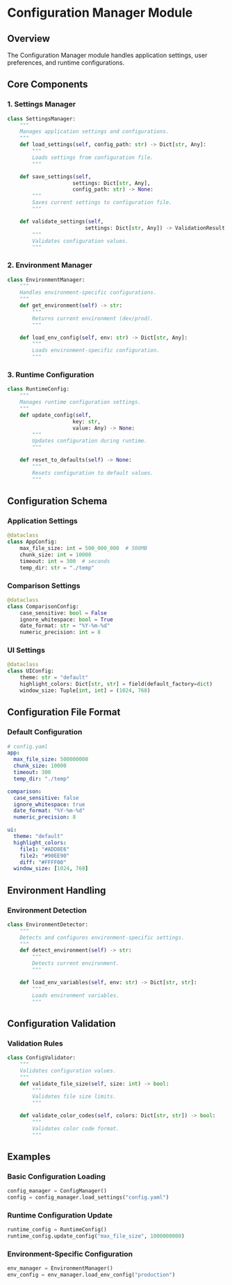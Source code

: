 # Configuration Manager Module

## Overview

The Configuration Manager module handles application settings, user preferences, and runtime configurations.

## Core Components

### 1. Settings Manager

```python
class SettingsManager:
    """
    Manages application settings and configurations.
    """
    def load_settings(self, config_path: str) -> Dict[str, Any]:
        """
        Loads settings from configuration file.
        """

    def save_settings(self,
                     settings: Dict[str, Any],
                     config_path: str) -> None:
        """
        Saves current settings to configuration file.
        """

    def validate_settings(self,
                         settings: Dict[str, Any]) -> ValidationResult:
        """
        Validates configuration values.
        """
```

### 2. Environment Manager

```python
class EnvironmentManager:
    """
    Handles environment-specific configurations.
    """
    def get_environment(self) -> str:
        """
        Returns current environment (dev/prod).
        """

    def load_env_config(self, env: str) -> Dict[str, Any]:
        """
        Loads environment-specific configuration.
        """
```

### 3. Runtime Configuration

```python
class RuntimeConfig:
    """
    Manages runtime configuration settings.
    """
    def update_config(self,
                     key: str,
                     value: Any) -> None:
        """
        Updates configuration during runtime.
        """

    def reset_to_defaults(self) -> None:
        """
        Resets configuration to default values.
        """
```

## Configuration Schema

### Application Settings

```python
@dataclass
class AppConfig:
    max_file_size: int = 500_000_000  # 500MB
    chunk_size: int = 10000
    timeout: int = 300  # seconds
    temp_dir: str = "./temp"
```

### Comparison Settings

```python
@dataclass
class ComparisonConfig:
    case_sensitive: bool = False
    ignore_whitespace: bool = True
    date_format: str = "%Y-%m-%d"
    numeric_precision: int = 8
```

### UI Settings

```python
@dataclass
class UIConfig:
    theme: str = "default"
    highlight_colors: Dict[str, str] = field(default_factory=dict)
    window_size: Tuple[int, int] = (1024, 768)
```

## Configuration File Format

### Default Configuration

```yaml
# config.yaml
app:
  max_file_size: 500000000
  chunk_size: 10000
  timeout: 300
  temp_dir: "./temp"

comparison:
  case_sensitive: false
  ignore_whitespace: true
  date_format: "%Y-%m-%d"
  numeric_precision: 8

ui:
  theme: "default"
  highlight_colors:
    file1: "#ADD8E6"
    file2: "#90EE90"
    diff: "#FFFF00"
  window_size: [1024, 768]
```

## Environment Handling

### Environment Detection

```python
class EnvironmentDetector:
    """
    Detects and configures environment-specific settings.
    """
    def detect_environment(self) -> str:
        """
        Detects current environment.
        """

    def load_env_variables(self, env: str) -> Dict[str, str]:
        """
        Loads environment variables.
        """
```

## Configuration Validation

### Validation Rules

```python
class ConfigValidator:
    """
    Validates configuration values.
    """
    def validate_file_size(self, size: int) -> bool:
        """
        Validates file size limits.
        """

    def validate_color_codes(self, colors: Dict[str, str]) -> bool:
        """
        Validates color code format.
        """
```

## Examples

### Basic Configuration Loading

```python
config_manager = ConfigManager()
config = config_manager.load_settings("config.yaml")
```

### Runtime Configuration Update

```python
runtime_config = RuntimeConfig()
runtime_config.update_config("max_file_size", 1000000000)
```

### Environment-Specific Configuration

```python
env_manager = EnvironmentManager()
env_config = env_manager.load_env_config("production")
```
